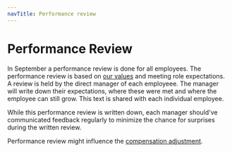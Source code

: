 ```yaml
---
navTitle: Performance review
---
```


# Performance Review

In September a performance review is done for all employees. The performance
review is based on [our values](../company/values) and meeting role
expectations. A review is held by the direct manager of each employeee. The
manager will write down their expectations, where these were met and where the
employee can still grow. This text is shared with each individual employee.

While this performance review is written down, each manager should've communicated
feedback regularly to minimize the chance for surprises during the written review.

Performance review might influence the [compensation adjustment](../peopleops/compensation#adjustment).
